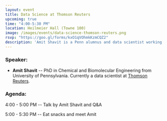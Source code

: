 ```yaml
---
layout: event
title: Data Science at Thomson Reuters
upcoming: true
time: "4:00-5:30 PM"
location: Heilmeier Hall (Towne 100)
image: /images/events/data-science-thomson-reuters.png
rsvp: "https://goo.gl/forms/kxO1qVOhmkKzmCQZ2"
description: 'Amit Shavit is a Penn alumnus and data scientist working in New York City. Come learn about what a career in data science at Thomson Reuters looks like and how to transition into a data science career. All students and community members are welcome.'
---
```


### Speaker:

- **Amit Shavit** -- PhD in Chemical and Biomolecular Engineering from University of Pennsylvania. Currently a data scientist at [Thomson Reuters](https://www.thomsonreuters.com/).

### Agenda:

4:00 - 5:00 PM -- Talk by Amit Shavit and Q&A

5:00 - 5:30 PM -- Eat snacks and meet Amit
